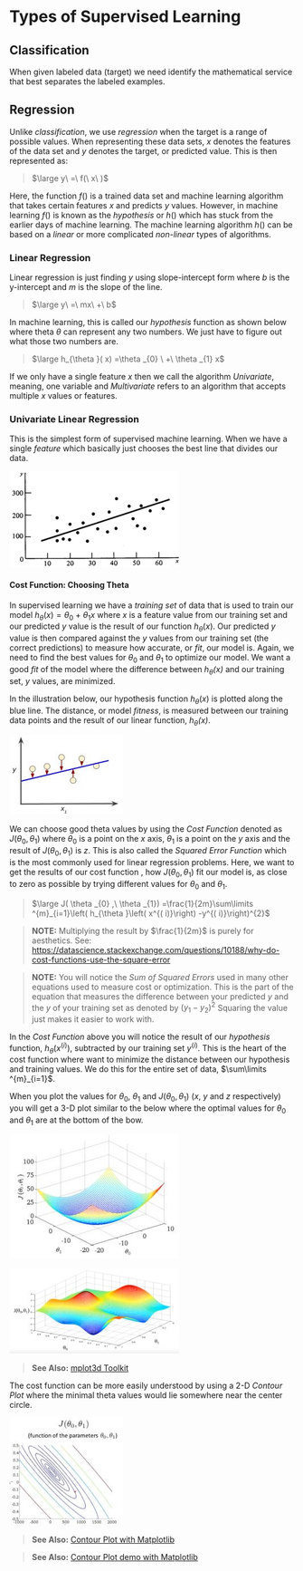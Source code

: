 # Types of Supervised Learning

## Classification

When given labeled data (target) we need identify the mathematical service that best separates the labeled examples.

## Regression

Unlike _classification_, we use *regression* when the target is a range of possible values. When representing these data sets, _x_ denotes the features of the data set and _y_ denotes the target, or predicted value. This is then represented as:

> $\large y\ =\ f(\ x\ )$

Here, the function $f()$ is a trained data set and machine learning algorithm that takes certain features $x$ and predicts $y$ values. However, in machine learning $f()$ is known as the *hypothesis* or $h()$ which has stuck from the earlier days of machine learning. The machine learning algorithm $h()$ can be based on a *linear* or more complicated *non-linear* types of algorithms.

### Linear Regression

Linear regression is just finding $y$ using slope-intercept form where *b* is the y-intercept and *m* is the slope of the line.

> $\large y\ =\ mx\ +\ b$

In machine learning, this is called our *hypothesis* function as shown below where theta *θ* can represent any two numbers. We just have to figure out what those two numbers are.

> $\large h_{\theta }( x) =\theta _{0} \ +\ \theta _{1} x$

If we only have a single feature $x$ then we call the algorithm *Univariate*, meaning, one variable and *Multivariate* refers to an algorithm that accepts multiple $x$ values or features.

### Univariate Linear Regression

This is the simplest form of supervised machine learning. When we have a single *feature* which basically just chooses the best line that divides our data.

![Linear Regression](https://github.com/harperd/machine-learning/raw/master/images/linear-regression.png)

#### Cost Function: Choosing Theta

In supervised learning we have a *training set* of data that is used to train our model $h_{\theta }( x) =\theta _{0} \ +\ \theta _{1} x$ where $x$ is a feature value from our training set and our predicted $y$ value is the result of our function $h_{\theta }( x)$. Our predicted $y$ value is then compared against the $y$ values from our training set (the correct predictions) to measure how accurate, or *fit*, our model is. Again, we need to find the best values for $\theta _{0}$ and $\theta _{1}$ to optimize our model. We want a good *fit* of the model where the difference between *$h_{\theta }( x)$* and our training set, $y$ values, are minimized. 

In the illustration below, our hypothesis function $h_{\theta }( x)$ is plotted along the blue line. The distance, or model *fitness*, is measured between our training data points and the result of our linear function, *$h_{\theta }( x)$*.

![Measuring Fit of a Model](https://github.com/harperd/machine-learning/raw/master/images/model-fit.jpg)

We can choose good theta values by using the *Cost Function* denoted as $J(\theta_{0}, \theta_{1})$ where  $\theta_{0}$ is a point on the $x$ axis, $\theta_{1}$ is a point on the $y$ axis and the result of $J(\theta_{0}, \theta_{1})$ is *z*. This is also called the *Squared Error Function* which is the most commonly used for linear regression problems. Here, we want to get the results of our cost function , how $J(\theta_{0}, \theta_{1})$ fit our model is, as close to zero as possible by trying different values for $\theta _{0}$ and $\theta _{1}$.

> $\large J( \theta _{0} ,\ \theta _{1}) =\frac{1}{2m}\sum\limits ^{m}_{i=1}\left( h_{\theta }\left( x^{( i)}\right) -y^{( i)}\right)^{2}$

> **NOTE:** Multiplying the result by $\frac{1}{2m}$ is purely for aesthetics. See: https://datascience.stackexchange.com/questions/10188/why-do-cost-functions-use-the-square-error

> **NOTE:** You will notice the *Sum of Squared Errors* used in many other equations used to measure cost or optimization. This is the part of the equation that measures the difference between your predicted $y$ and the $y$ of your training set as denoted by $(y_{1} - y_{2})^2$ Squaring the value just makes it easier to work with.

In the _Cost Function_ above you will notice the result of our *hypothesis* function, $h_{\theta }\left( x^{( i)}\right)$, subtracted by our training set $y^{( i)}$. This is the heart of the cost function where want to minimize the distance between our hypothesis and training values. We do this for the entire set of data, $\sum\limits ^{m}_{i=1}$.

When you plot the values for $\theta_{0}$, $\theta_{1}$ and $J(\theta_{0}, \theta_{1})$ (*x*, $y$ and *z* respectively) you will get a 3-D plot similar to the below where the optimal values for $\theta_{0}$ and $\theta_{1}$ are at the bottom of the bow.

![](https://github.com/harperd/machine-learning/raw/master/images/cost-function-plot1.jpg)

![](https://github.com/harperd/machine-learning/raw/master/images/cost-function-plot2.jpg)

> **See Also:** [mplot3d Toolkit](https://matplotlib.org/tutorials/toolkits/mplot3d.html)

The cost function can be more easily understood by using a 2-D *Contour Plot* where the minimal theta values would lie somewhere near the center circle.

![](https://github.com/harperd/machine-learning/raw/master/images/cost-function-contour-plot.jpg)

> **See Also:** [Contour Plot with Matplotlib](https://matplotlib.org/api/_as_gen/matplotlib.pyplot.contour.html)

> **See Also:** [Contour Plot demo with Matplotlib](https://matplotlib.org/gallery/images_contours_and_fields/contour_demo.html)